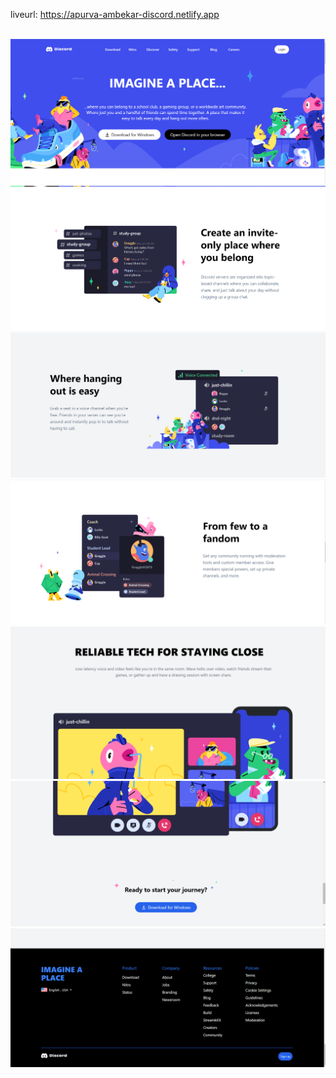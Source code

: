 liveurl: https://apurva-ambekar-discord.netlify.app
<br>
<br>

![](./sr1.png)
![](./sr2.png)
![](./sr3.png)
![](./sr4.png)
![](./sr5.png)
![](./sr6.png)
![](./sr7.png)